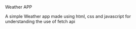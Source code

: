 Weather APP

A simple Weather app made using html, css and javascript for understanding the use of fetch api
